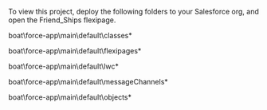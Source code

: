 To view this project, deploy the following folders to your Salesforce org, and open the Friend_Ships flexipage.

boat\force-app\main\default\classes\*

boat\force-app\main\default\flexipages\*

boat\force-app\main\default\lwc\*

boat\force-app\main\default\messageChannels\*

boat\force-app\main\default\objects\*

